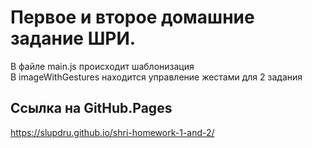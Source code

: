 # Первое и второе домашние задание ШРИ.

В файле main.js происходит шаблонизация    
В imageWithGestures находится управление жестами для 2 задания 

## Ссылка на GitHub.Pages  
https://slupdru.github.io/shri-homework-1-and-2/